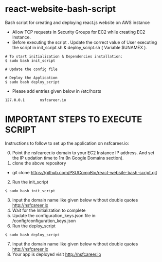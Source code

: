 # react-website-bash-script
 Bash script for creating and deploying react.js website on AWS instance
 - Allow TCP requests in Security Groups for EC2 while creating EC2 Instance.
 - Before executing the script . Update the correct value of User executing the script in init_script.sh & deploy_script.sh ( Variable $UNAMEX ).
 ```
# To start initialization & Dependencies installation:
$ sudo bash init_script

# Update the config file

# Deploy the Application
$ sudo bash deploy_script
```
 - Please add entries given below in /etc/hosts
```
127.0.0.1       nsfcareer.io
```
# IMPORTANT STEPS TO EXECUTE SCRIPT
Instructions to follow to set up the application on nsfcareer.io:

0. Point the nsfcareer.io domain to your EC2 Instance IP address.
And set the IP updation time to 1m (In Google Domains section).
1. clone the above repository
 - git clone https://github.com/PSUCompBio/react-website-bash-script.git
2. Run the init_script
```
$ sudo bash init_script
```
3. Input the domain name like given below without double quotes
     http://nsfcareer.io
4. Wait for the Initialization to complete
5. Update the configuration_keys.json file in <react-website-directory>/config/configuration_keys.json
6. Run the deploy_script
```
$ sudo bash deploy_script
```
7. Input the domain name like given below without double quotes
     http://nsfcareer.io
8. Your app is deployed visit http://nsfcareer.io
